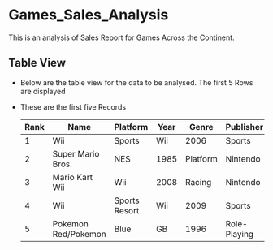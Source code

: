# Games_Sales_Analysis
This is an analysis of Sales Report for Games Across the Continent.

## Table View
+ Below are the table view for the data to be analysed. The first 5 Rows are displayed
- These are the first five Records

  |Rank|	Name|	Platform	|Year|	Genre	|Publisher	|NA_Sales|	EU_Sales|	JP_Sales|	Other_Sales	|Global_Sales|
  |-----|------|---------|-------|-------|--------|--------|---------|---------|---------|---------|
  |1|	Wii |Sports|	Wii	|2006|	Sports|	Nintendo|	41.49|	29.02|	3.77|	8.46|	82.74|
  |2|	Super Mario Bros.|	NES|	1985|	Platform|	Nintendo|	29.08|	3.58|	6.81|	0.77|	40.24|
  |3|	Mario Kart Wii|	Wii|	2008|	Racing|	Nintendo|	15.85|	12.88|	3.79|	3.31|	35.82|
  |4|	Wii| Sports Resort|	Wii|	2009|	Sports|	Nintendo|	15.75|	11.01|	3.28|	2.96|	33|
  |5|	Pokemon Red/Pokemon| Blue|	GB|	1996|	Role-Playing|	Nintendo|	11.27|	8.89|	10.22|	1|	31.37|



